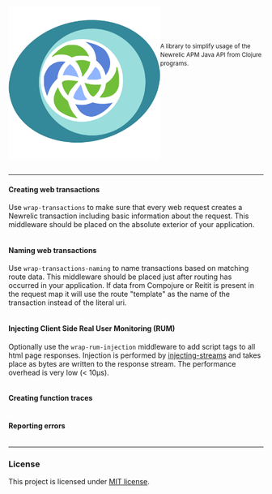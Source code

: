 
<img src="./docs/logo.png" title="newrelic-clj" width="300" height="300" align="left" padding="5px"/>
<small>
<br/><br/><br/><br/>
A library to simplify usage of the Newrelic APM Java API from Clojure programs.
</small>
<br clear="all" /><br />

---

#### Creating web transactions

Use `wrap-transactions` to make sure that every web request creates a Newrelic transaction including basic information
about the request. This middleware should be placed on the absolute exterior of your application.

```clojure

```

#### Naming web transactions

Use `wrap-transactions-naming` to name transactions based on matching route data. This middleware should be placed just
after routing has occurred in your application. If data from Compojure or Reitit is present in the request map it will
use the route "template" as the name of the transaction instead of the literal uri.

```clojure

```

#### Injecting Client Side Real User Monitoring (RUM)

Optionally use the `wrap-rum-injection` middleware to add script tags to all html page responses. Injection is performed
by [injecting-streams](https://github.com/RutledgePaulV/injecting-streams) and takes place as bytes are written to the
response stream. The performance overhead is very low (< 10μs).

```clojure

```

#### Creating function traces

```clojure

```

#### Reporting errors

```clojure

```


---

### License

This project is licensed under [MIT license](http://opensource.org/licenses/MIT).